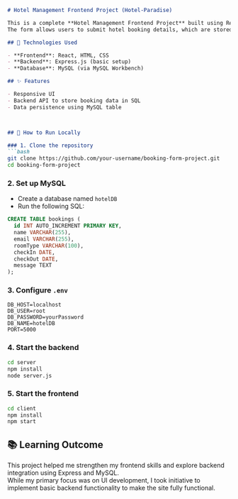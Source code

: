 

```markdown
# Hotel Management Frontend Project (Hotel-Paradise)

This is a complete **Hotel Management Frontend Project** built using React, developed as part of an internship project.  
The form allows users to submit hotel booking details, which are stored in a MySQL database via a basic Express backend.

## 🔧 Technologies Used

- **Frontend**: React, HTML, CSS
- **Backend**: Express.js (basic setup)
- **Database**: MySQL (via MySQL Workbench)

## ✨ Features

- Responsive UI
- Backend API to store booking data in SQL
- Data persistence using MySQL table



## 🚀 How to Run Locally

### 1. Clone the repository
```bash
git clone https://github.com/your-username/booking-form-project.git
cd booking-form-project
```

### 2. Set up MySQL
- Create a database named `hotelDB`
- Run the following SQL:
```sql
CREATE TABLE bookings (
  id INT AUTO_INCREMENT PRIMARY KEY,
  name VARCHAR(255),
  email VARCHAR(255),
  roomType VARCHAR(100),
  checkIn DATE,
  checkOut DATE,
  message TEXT
);
```

### 3. Configure `.env`
```env
DB_HOST=localhost
DB_USER=root
DB_PASSWORD=yourPassword
DB_NAME=hotelDB
PORT=5000
```

### 4. Start the backend
```bash
cd server
npm install
node server.js
```

### 5. Start the frontend
```bash
cd client
npm install
npm start
```

## 📚 Learning Outcome

This project helped me strengthen my frontend skills and explore backend integration using Express and MySQL.  
While my primary focus was on UI development, I took initiative to implement basic backend functionality to make the site fully functional.



